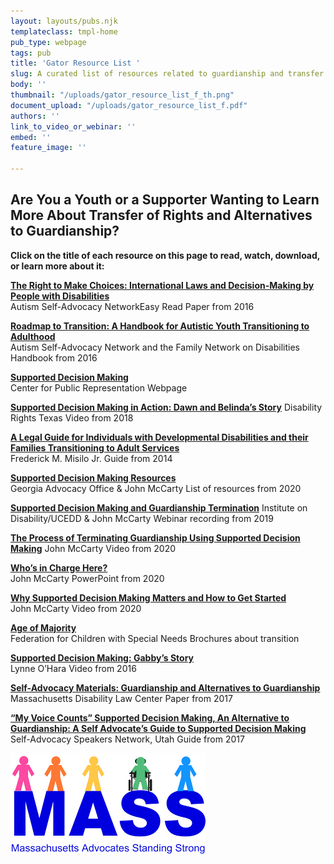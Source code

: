 ```yaml
---
layout: layouts/pubs.njk
templateclass: tmpl-home
pub_type: webpage
tags: pub
title: 'Gator Resource List '
slug: A curated list of resources related to guardianship and transfer of rights
body: ''
thumbnail: "/uploads/gator_resource_list_f_th.png"
document_upload: "/uploads/gator_resource_list_f.pdf"
authors: ''
link_to_video_or_webinar: ''
embed: ''
feature_image: ''

---
```

## Are You a Youth or a Supporter Wanting to Learn More About Transfer of Rights and Alternatives to Guardianship?

**Click on the title of each resource on this page to read, watch, download, or learn more about it:**

**<a href="https://autisticadvocacy.org/wp-content/uploads/2016/02/Easy-Read-OSF-For-Families-v3.pdf">The Right to Make Choices: International Laws and Decision-Making by People with Disabilities</a>**  
Autism Self-Advocacy NetworkEasy Read Paper from 2016

**<a href="https://autisticadvocacy.org/book/roadmap/">Roadmap to Transition: A Handbook for Autistic Youth Transitioning to Adulthood</a>**  
Autism Self-Advocacy Network and the Family Network on Disabilities Handbook from 2016

**<a href="https://www.centerforpublicrep.org/initiative/supported-decision-making/">Supported Decision Making</a>**  
Center for Public Representation Webpage

**<a href="https://www.disabilityrightstx.org/en/video/supported-decision-making-dawn-and-belinda/">Supported Decision Making in Action: Dawn and Belinda’s Story</a>**
Disability Rights Texas Video from 2018

**<a href="https://www.fletchertilton.com/1C2194/pdf/special-needs-docs/COA_4th_Edition-Lo-Res.pdf">A Legal Guide for Individuals with Developmental Disabilities and their Families Transitioning to Adult Services</a>**  
Frederick M. Misilo Jr. Guide from 2014

**<a href="https://thegao.net/supported-decision-making-resources/">Supported Decision Making Resources</a>**  
Georgia Advocacy Office & John McCarty List of resources from 2020

**<a href="https://iod.unh.edu/SupportedDecisionMaking">Supported Decision Making and Guardianship Termination</a>**
Institute on Disability/UCEDD & John McCarty Webinar recording from 2019

**<a href="https://www.youtube.com/watch?v=PmWAZpItZ6Q">The Process of Terminating Guardianship Using Supported Decision Making</a>**
John McCarty Video from 2020

**<a href="https://www.selfadvocacyinfo.org/resource/supported-decision-making-and-guardianship-termination/">Who’s in Charge Here?</a>**  
John McCarty PowerPoint from 2020

**<a href="https://www.selfadvocacyinfo.org/resource/why-supported-decision-making-matters-and-how-to-get-started/">Why Supported Decision Making Matters and How to Get Started</a>**  
John McCarty Video from 2020

**<a href="https://fcsn.org/linkcenter/transition-resources/brochures/">Age of Majority</a>**  
Federation for Children with Special Needs Brochures about transition

**<a href="http://supporteddecisionmaking.org/impact-stories/supported-decision-making-gabbys-story#:\~:text=Supported%20Decision%20Making%20is%20an,to%20make%20their%20own%20choices.&text=This%20film%20uses%20Gabby's%20story,way%20to%20maintain%20personal%20autonomy">Supported Decision Making: Gabby’s Story</a>**  
Lynne O’Hara Video from 2016

**<a href="https://www.dlc-ma.org/wp-content/uploads/2017/12/Alternatives-to-Guardianship-and-Guardianship.pdf">Self-Advocacy Materials: Guardianship and Alternatives to Guardianship</a>**  
Massachusetts Disability Law Center Paper from 2017

**<a href="https://selfadvocacyinfo.org/wp-content/uploads/2019/06/Support-decision-making-Guide-revised-2018.pdf">“My Voice Counts” Supported Decision Making, An Alternative to Guardianship: A Self Advocate’s Guide to Supported Decision Making</a>**  
Self-Advocacy Speakers Network, Utah Guide from 2017

![](/uploads/mass-org.png)